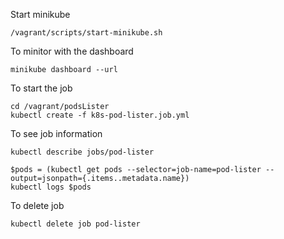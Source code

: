 Start minikube
````
/vagrant/scripts/start-minikube.sh
````

To minitor with the dashboard
````
minikube dashboard --url
````

To start the job

````
cd /vagrant/podsLister
kubectl create -f k8s-pod-lister.job.yml
````

To see job information
````
kubectl describe jobs/pod-lister
````

````
$pods = (kubectl get pods --selector=job-name=pod-lister --output=jsonpath={.items..metadata.name})
kubectl logs $pods
````

To delete job
````
kubectl delete job pod-lister
````